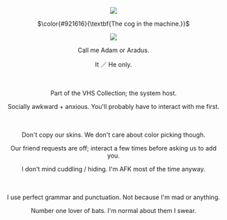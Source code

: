 <p align="center">
<img src="https://intruderalert.carrd.co/assets/images/image01.png?v=9fadd0d3)"/>
<p align="center">
$\color{#921616}{\textbf{The cog in the machine.}}$
</p>

<p align="center">
<img src="https://files.catbox.moe/ys15gm.png"/>

<p align="center">
Call me Adam or Aradus.
<p align="center">
It ／ He only.
  
ㅤ
<p align="center">
Part of the VHS Collection; the system host.
<p align="center">
Socially awkward + anxious. You'll probably have to interact with me first.

  ㅤ
<p align="center">
Don't copy our skins. We don't care about color picking though.
<p align="center">
Our friend requests are off; interact a few times before asking us to add you.
<p align="center">
I don't mind cuddling / hiding. I'm AFK most of the time anyway.

  ㅤ
<p align="center">
I use perfect grammar and punctuation. Not because I'm mad or anything.
<p align="center">
Number one lover of bats. I'm normal about them I swear.
